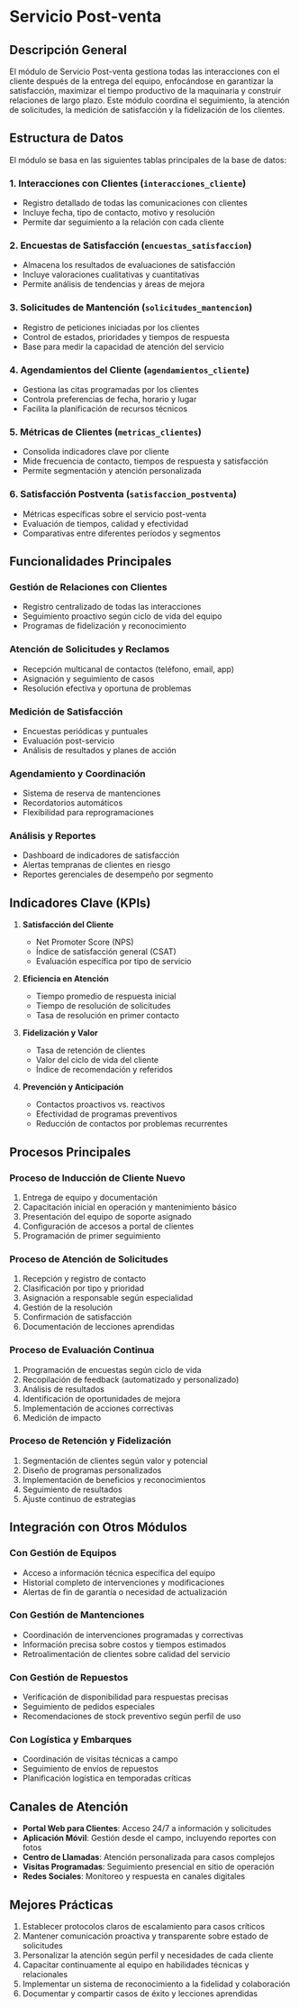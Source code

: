 # Servicio Post-venta

## Descripción General

El módulo de Servicio Post-venta gestiona todas las interacciones con el cliente después de la entrega del equipo, enfocándose en garantizar la satisfacción, maximizar el tiempo productivo de la maquinaria y construir relaciones de largo plazo. Este módulo coordina el seguimiento, la atención de solicitudes, la medición de satisfacción y la fidelización de los clientes.

## Estructura de Datos

El módulo se basa en las siguientes tablas principales de la base de datos:

### 1. Interacciones con Clientes (`interacciones_cliente`)
- Registro detallado de todas las comunicaciones con clientes
- Incluye fecha, tipo de contacto, motivo y resolución
- Permite dar seguimiento a la relación con cada cliente

### 2. Encuestas de Satisfacción (`encuestas_satisfaccion`)
- Almacena los resultados de evaluaciones de satisfacción
- Incluye valoraciones cualitativas y cuantitativas
- Permite análisis de tendencias y áreas de mejora

### 3. Solicitudes de Mantención (`solicitudes_mantencion`)
- Registro de peticiones iniciadas por los clientes
- Control de estados, prioridades y tiempos de respuesta
- Base para medir la capacidad de atención del servicio

### 4. Agendamientos del Cliente (`agendamientos_cliente`)
- Gestiona las citas programadas por los clientes
- Controla preferencias de fecha, horario y lugar
- Facilita la planificación de recursos técnicos

### 5. Métricas de Clientes (`metricas_clientes`)
- Consolida indicadores clave por cliente
- Mide frecuencia de contacto, tiempos de respuesta y satisfacción
- Permite segmentación y atención personalizada

### 6. Satisfacción Postventa (`satisfaccion_postventa`)
- Métricas específicas sobre el servicio post-venta
- Evaluación de tiempos, calidad y efectividad
- Comparativas entre diferentes períodos y segmentos

## Funcionalidades Principales

### Gestión de Relaciones con Clientes
- Registro centralizado de todas las interacciones
- Seguimiento proactivo según ciclo de vida del equipo
- Programas de fidelización y reconocimiento

### Atención de Solicitudes y Reclamos
- Recepción multicanal de contactos (teléfono, email, app)
- Asignación y seguimiento de casos
- Resolución efectiva y oportuna de problemas

### Medición de Satisfacción
- Encuestas periódicas y puntuales
- Evaluación post-servicio
- Análisis de resultados y planes de acción

### Agendamiento y Coordinación
- Sistema de reserva de mantenciones
- Recordatorios automáticos
- Flexibilidad para reprogramaciones

### Análisis y Reportes
- Dashboard de indicadores de satisfacción
- Alertas tempranas de clientes en riesgo
- Reportes gerenciales de desempeño por segmento

## Indicadores Clave (KPIs)

1. **Satisfacción del Cliente**
   - Net Promoter Score (NPS)
   - Índice de satisfacción general (CSAT)
   - Evaluación específica por tipo de servicio

2. **Eficiencia en Atención**
   - Tiempo promedio de respuesta inicial
   - Tiempo de resolución de solicitudes
   - Tasa de resolución en primer contacto

3. **Fidelización y Valor**
   - Tasa de retención de clientes
   - Valor del ciclo de vida del cliente
   - Índice de recomendación y referidos

4. **Prevención y Anticipación**
   - Contactos proactivos vs. reactivos
   - Efectividad de programas preventivos
   - Reducción de contactos por problemas recurrentes

## Procesos Principales

### Proceso de Inducción de Cliente Nuevo
1. Entrega de equipo y documentación
2. Capacitación inicial en operación y mantenimiento básico
3. Presentación del equipo de soporte asignado
4. Configuración de accesos a portal de clientes
5. Programación de primer seguimiento

### Proceso de Atención de Solicitudes
1. Recepción y registro de contacto
2. Clasificación por tipo y prioridad
3. Asignación a responsable según especialidad
4. Gestión de la resolución
5. Confirmación de satisfacción
6. Documentación de lecciones aprendidas

### Proceso de Evaluación Continua
1. Programación de encuestas según ciclo de vida
2. Recopilación de feedback (automatizado y personalizado)
3. Análisis de resultados
4. Identificación de oportunidades de mejora
5. Implementación de acciones correctivas
6. Medición de impacto

### Proceso de Retención y Fidelización
1. Segmentación de clientes según valor y potencial
2. Diseño de programas personalizados
3. Implementación de beneficios y reconocimientos
4. Seguimiento de resultados
5. Ajuste continuo de estrategias

## Integración con Otros Módulos

### Con Gestión de Equipos
- Acceso a información técnica específica del equipo
- Historial completo de intervenciones y modificaciones
- Alertas de fin de garantía o necesidad de actualización

### Con Gestión de Mantenciones
- Coordinación de intervenciones programadas y correctivas
- Información precisa sobre costos y tiempos estimados
- Retroalimentación de clientes sobre calidad del servicio

### Con Gestión de Repuestos
- Verificación de disponibilidad para respuestas precisas
- Seguimiento de pedidos especiales
- Recomendaciones de stock preventivo según perfil de uso

### Con Logística y Embarques
- Coordinación de visitas técnicas a campo
- Seguimiento de envíos de repuestos
- Planificación logística en temporadas críticas

## Canales de Atención

- **Portal Web para Clientes**: Acceso 24/7 a información y solicitudes
- **Aplicación Móvil**: Gestión desde el campo, incluyendo reportes con fotos
- **Centro de Llamadas**: Atención personalizada para casos complejos
- **Visitas Programadas**: Seguimiento presencial en sitio de operación
- **Redes Sociales**: Monitoreo y respuesta en canales digitales

## Mejores Prácticas

1. Establecer protocolos claros de escalamiento para casos críticos
2. Mantener comunicación proactiva y transparente sobre estado de solicitudes
3. Personalizar la atención según perfil y necesidades de cada cliente
4. Capacitar continuamente al equipo en habilidades técnicas y relacionales
5. Implementar un sistema de reconocimiento a la fidelidad y colaboración
6. Documentar y compartir casos de éxito y lecciones aprendidas 
